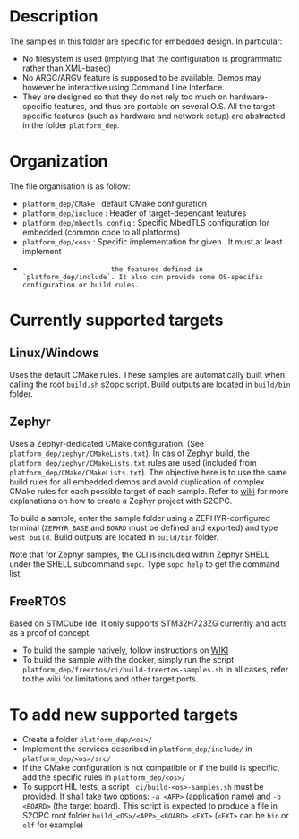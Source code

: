 # Description
The samples in this folder are specific for embedded design. In particular:
- No filesystem is used (implying that the configuration is programmatic rather than XML-based)
- No ARGC/ARGV feature is supposed to be available. Demos may however be interactive using Command Line Interface.
- They are designed so that they do not rely too much on hardware-specific features, and thus are portable on several O.S. All the target-specific features (such as hardware and network setup) are abstracted in the folder `platform_dep`.

# Organization
The file organisation is as follow:
- `platform_dep/CMake`      : default CMake configuration
- `platform_dep/include`    : Header of target-dependant features
- `platform_dep/mbedtls_config` : Specific MbedTLS configuration for embedded (common code to all platforms)
- `platform_dep/<os>`       : Specific implementation for given <platform>. It must at least implement
-                           the features defined in `platform_dep/include`. It also can provide some OS-specific configuration or build rules.

# Currently supported targets
## Linux/Windows
Uses the default CMake rules. These samples are automatically built when calling the root `build.sh` s2opc script.
Build outputs are located in `build/bin` folder.

## Zephyr
Uses a Zephyr-dedicated CMake configuration. (See `platform_dep/zephyr/CMakeLists.txt`).
In cas of Zephyr build, the `platform_dep/zephyr/CMakeLists.txt` rules are used (included from `platform_dep/CMake/CMakeLists.txt`). The objective here is to use the same build rules for all embedded demos and avoid duplication of complex CMake rules for each possible target of each sample. Refer to [wiki](https://gitlab.com/systerel/S2OPC/-/wikis/compilation/Zephyr-compilation) for more explanations on how to create a Zephyr project with S2OPC.

To build a sample, enter the sample folder using a ZEPHYR-configured terminal (`ZEPHYR_BASE` and `BOARD` must be defined and exported) and type `west build`.
Build outputs are located in `build/bin` folder.

Note that for Zephyr samples, the CLI is included within Zephyr SHELL under the SHELL subcommand `sopc`. Type `sopc help` to get the command list.

## FreeRTOS
Based on STMCube Ide. It only supports STM32H723ZG currently and acts as a proof of concept.
- To build the sample natively, follow instructions on [WIKI](https://gitlab.com/systerel/S2OPC/-/wikis/compilation/FreeRTOS-compilation)
- To build the sample with the docker, simply run the script `platform_dep/freertos/ci/build-freertos-samples.sh`
In all cases, refer to the wiki for limitations and other target ports.

# To add new supported targets
- Create a folder `platform_dep/<os>/`
- Implement the services described in `platform_dep/include/` in  `platform_dep/<os>/src/`
- If the CMake configuration is not compatible or if the build is specific, add the specific rules in `platform_dep/<os>/`
- To support HIL tests, a script ` ci/build-<os>-samples.sh` must be provided. It shall take two options: `-a <APP>` (application name) and `-b <BOARD>` (the target board). This script is expected to produce a file in S2OPC root folder `build_<OS>/<APP>_<BOARD>.<EXT>` (`<EXT>` can be `bin` or `elf` for example)

